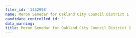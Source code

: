 ```yaml
---
filer_id: '1432998'
name: Meron Semedar for Oakland City Council District 1
candidate_controlled_id: ''
data_warning: 
title: Meron Semedar for Oakland City Council District 1
---
```

